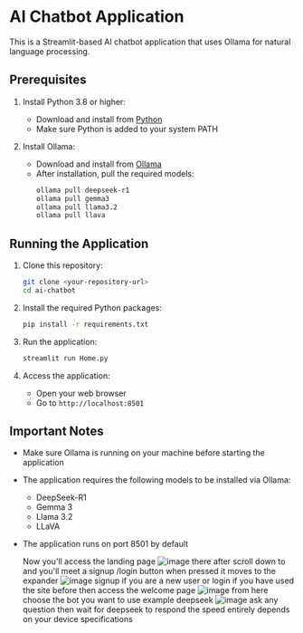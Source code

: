 # AI Chatbot Application

This is a Streamlit-based AI chatbot application that uses Ollama for natural language processing.

## Prerequisites

1. Install Python 3.8 or higher:
   - Download and install from [Python](https://www.python.org/downloads/)
   - Make sure Python is added to your system PATH

2. Install Ollama:
   - Download and install from [Ollama](https://ollama.ai/download)
   - After installation, pull the required models:
     ```bash
     ollama pull deepseek-r1
     ollama pull gemma3
     ollama pull llama3.2
     ollama pull llava
     ```

## Running the Application

1. Clone this repository:
   ```bash
   git clone <your-repository-url>
   cd ai-chatbot
   ```

2. Install the required Python packages:
   ```bash
   pip install -r requirements.txt
   ```

3. Run the application:
   ```bash
   streamlit run Home.py
   ```

4. Access the application:
   - Open your web browser
   - Go to `http://localhost:8501`

## Important Notes

- Make sure Ollama is running on your machine before starting the application
- The application requires the following models to be installed via Ollama:
  - DeepSeek-R1
  - Gemma 3
  - Llama 3.2
  - LLaVA
- The application runs on port 8501 by default

  Now you'll access the landing page
  ![image](https://github.com/user-attachments/assets/cdbc63d1-0c33-4994-ba59-e3160e0225ef)
  there after scroll down to and you'll meet a signup /login button when pressed it moves to the expander
  ![image](https://github.com/user-attachments/assets/22d6008d-8fbd-4547-a11e-db99d2129e15)
  signup if you are a new user or login if you have used the site before
  then access the welcome page
  ![image](https://github.com/user-attachments/assets/ed80dcbb-336f-4ebd-8575-b80139ef70f1)
  from here choose the bot you want to use
  example deepseek
  ![image](https://github.com/user-attachments/assets/bfeab6e5-2701-47ed-9038-e881a922bc6a)
  ask any question then wait for deepseek to respond the speed entirely depends on your device specifications



  

